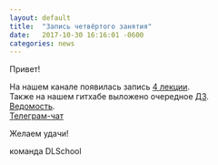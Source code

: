 ```yaml
---
layout: default
title:  "Запись четвёртого занятия"
date:   2017-10-30 16:16:01 -0600
categories: news
---
```

Привет!  
  
На нашем канале появилась запись [4 лекции](https://youtu.be/HZDOhHAg5_g).  
Также на нашем гитхабе выложено очередное [ДЗ](https://github.com/deepmipt/dlschl/tree/master/materials/%5Blesson4%5Dbackpropagation).  
[Ведомость](https://docs.google.com/spreadsheets/d/11H9t_C-E6IArKtsDOtmAgu22MyTpxtLpUVzMD8QS7t0/edit#gid=0).    
[Телеграм-чат](https://telegram.me/joinchat/CNQ6IEG896FtWPIF1yNLUg)  
  
Желаем удачи!  
  
команда DLSchool  
